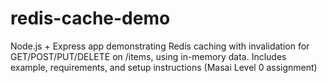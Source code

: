 # redis-cache-demo
Node.js + Express app demonstrating Redis caching with invalidation for GET/POST/PUT/DELETE on /items, using in-memory data. Includes example, requirements, and setup instructions (Masai Level 0 assignment)
